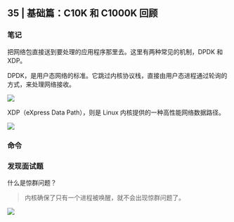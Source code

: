 ## 35 | 基础篇：C10K 和 C1000K 回顾

### 笔记

把网络包直接送到要处理的应用程序那里去。这里有两种常见的机制，DPDK 和 XDP。

DPDK，是用户态网络的标准。它跳过内核协议栈，直接由用户态进程通过轮询的方式，来处理网络接收。

![](https://static001.geekbang.org/resource/image/99/3a/998fd2f52f0a48a910517ada9f2bb23a.png)

XDP（eXpress Data Path），则是 Linux 内核提供的一种高性能网络数据路径。

![](https://static001.geekbang.org/resource/image/06/be/067ef9df4212cd4ede3cffcdac7001be.png)


### 命令



### 发现面试题

什么是惊群问题？
>内核确保了只有一个进程被唤醒，就不会出现惊群问题了。

![](https://static001.geekbang.org/resource/image/af/38/af2e6c3a19a6e90098772b5df0605b38.png)